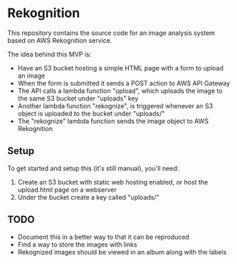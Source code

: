 # Rekognition

This repository contains the source code for an image analysis system based on AWS Rekognition service.

The idea behind this MVP is:
* Have an S3 bucket hosting a simple HTML page with a form to upload an image
* When the form is submitted it sends a POST action to AWS API Gateway
* The API calls a lambda function "upload", which uploads the image to the same S3 bucket under "uploads" key
* Another lambda function "rekognize", is triggered whenever an S3 object is uploaded to the bucket under "uploads/"
* The "rekognize" lambda function sends the image object to AWS Rekognition

## Setup

To get started and setup this (it's still manual), you'll need:

1. Create an S3 bucket with static web hosting enabled, or host the upload.html page on a webserver
2. Under the bucket create a key called "uploads/"

## TODO

* Document this in a better way to that it can be reproduced
* Find a way to store the images with links
* Rekognized images should be viewed in an album along with the labels